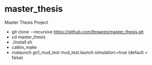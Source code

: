 # master_thesis

Master Thesis Project

- git clone --recursive https://github.com/fegaeze/master_thesis.git
- cd master_thesis
- ./install.sh
- catkin_make
- roslaunch go1_mud_test mud_test.launch simulation:=true (default = false)


